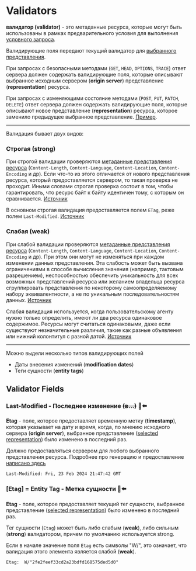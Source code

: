 # Validators

**валидатор (validator)** - это метаданные ресурса, которые могут быть использованы в рамках предварительного условия для выполнения [условного запроса](./conditional-requests.md).

Валидирующие поля передают текущий валидатор для [выбранного представления](https://www.rfc-editor.org/rfc/rfc9110.html#selected.representation).

При запросах с безопасными методами (`GET`, `HEAD`, `OPTIONS`, `TRACE`) ответ сервера должен содержать валидирующие поля, которые описывают выбранное исходным сервером (**origin server**) представление (**representation**) ресурса.

При запросах с изменяющими состояние методами (`POST`, `PUT`, `PATCH`, `DELETE`) ответ сервера должен содержать валидирующие поля, которые описывают новое представление (**representation**) ресурса, которое заменило предыдущее выбранное представление.
[Пример](https://www.rfc-editor.org/rfc/rfc9110.html#section-8.8-4).

___

Валидация бывает двух видов:

### Строгая (strong)
При строгой валидации проверяются [метаданные представления ресурса](https://www.rfc-editor.org/rfc/rfc9110.html#section-8.2) (`Content-Length`, `Content-Language`, `Content-Location`, `Content-Encoding` и др). Если что-то из этого отличается от нового представления ресурса, который предоставляется сервером, то такая проверка не проходит. Иными словами строгая проверка состоит в том, чтобы гарантировать, что ресурс байт к байту идентичен тому, с которым он сравнивается. [Источник](https://www.rfc-editor.org/rfc/rfc9110.html#section-8.8.1-2)

В основном строгая валидация предоставляется полем `ETag`, реже полем `Last-Modified`. [Источник](https://developer.mozilla.org/en-US/docs/Web/HTTP/Conditional_requests#strong_validation)

### Слабая (weak)
При слабой валидации проверяются [метаданные представления ресурса](https://www.rfc-editor.org/rfc/rfc9110.html#section-8.2) (`Content-Length`, `Content-Language`, `Content-Location`, `Content-Encoding` и др). При этом они могут не изменяться при каждом изменении данных представления. Эта слабость может быть вызвана ограничениями в способе вычисления значения (например, тактовым разрешением), неспособностью обеспечить уникальность для всех возможных представлений ресурса или желанием владельца ресурса сгруппировать представления по некоторому самоопределяемому набору эквивалентности, а не по уникальным последовательностям данных. [Источник](https://www.rfc-editor.org/rfc/rfc9110.html#section-8.8.1-6)

Слабая валидация используется, когда пользовательскому агенту нужно только определить, имеют ли два ресурса одинаковое содержимое. Ресурсы могут считаться одинаковыми, даже если существуют незначительные различия, такие как разные объявления или нижний колонтитул с разной датой. [Источник](https://developer.mozilla.org/en-US/docs/Web/HTTP/Conditional_requests#:~:text=Weak%20validation%20is%20used%20when,different%20date.)

___

Можно выдели несколько типов валидирующих полей
- Даты внесения изменений (**modification dates**)
- Теги сущности (**entity tags**)

## Validator Fields

### Last-Modified - Последнее изменение ~~(в...)~~  🎩⬅️
**Etag** - поле, которое предоставляет временную метку (**timestamp**), которая указывает на дату и время, когда, по мнению исходного сервера (**origin server**), выбранное представление ([selected representation](https://www.rfc-editor.org/rfc/rfc9110.html#selected.representation)) было изменено в последний раз.

Должно предоставляться сервером для любого выбранного представления ресурса. Подробнее про генерацию и предоставление [написано здесь](https://www.rfc-editor.org/rfc/rfc9110.html#section-8.8.2.1)

`Last-Modified: Fri, 23 Feb 2024 21:47:42 GMT`

### [Etag] = Entity Tag - Метка сущности 🎩️️⬅️

**Etag** - поле, которое предоставляет текущий тег сущности, выбранное представление ([selected representation](https://www.rfc-editor.org/rfc/rfc9110.html#selected.representation)) было изменено в последний раз.

Тег сущности (`Etag`) может быть либо слабым (**weak**), либо сильным (**strong**) валидатором, причем по умолчанию используется strong.

Если в начале значение поля `Etag` есть символы "W/", это означает, что валидация этого элемента является слабой (**weak**).


`Etag:  W/"2fe2feef33cd2a23bdfd168575ded5d0"`
